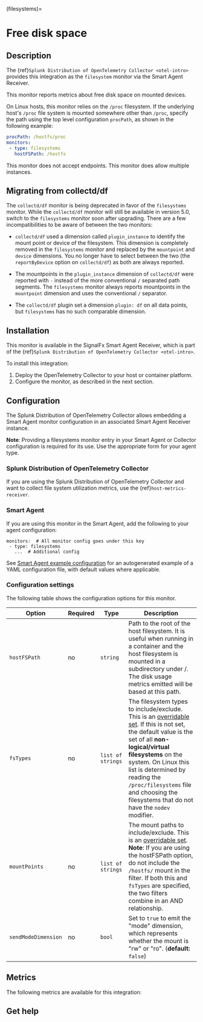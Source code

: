 (filesystems)=

# Free disk space

<meta name="description" content="Documentation on the filesystems monitor">

## Description

The {ref}`Splunk Distribution of OpenTelemetry Collector <otel-intro>` provides this integration as the `filesystem` monitor via the Smart Agent Receiver.

This monitor reports metrics about free disk space on mounted devices.

On Linux hosts, this monitor relies on the `/proc` filesystem. If the underlying host's `/proc` file system is mounted somewhere other than `/proc`, specify the path using the top level configuration `procPath`, as shown in the following example:

```yaml
procPath: /hostfs/proc
monitors:
 - type: filesystems
   hostFSPath: /hostfs
```

This monitor does not accept endpoints. This monitor does allow multiple instances.

## Migrating from collectd/df
The `collectd/df` monitor is being deprecated in favor of the `filesystems`
monitor.  While the `collectd/df` monitor will still be available in
version 5.0, switch to the `filesystems` monitor soon after upgrading. There are a few incompatibilities to be aware of between the two monitors:

 - `collectd/df` used a dimension called `plugin_instance` to identify the
   mount point or device of the filesystem.  This dimension is completely
   removed in the `filesystems` monitor and replaced by the `mountpoint`
   and `device` dimensions.  You no longer have to select between the two
   (the `reportByDevice` option on `collectd/df`) as both are always
   reported.

 - The mountpoints in the `plugin_instance` dimension of `collectd/df`
   were reported with `-` instead of the more conventional `/` separated
   path segments.  The `filesystems` monitor always reports mountpoints in
   the `mountpoint` dimension and uses the conventional `/` separator.

 - The `collectd/df` plugin set a dimension `plugin: df` on all data points, but `filesystems` has no such comparable dimension.

## Installation

This monitor is available in the SignalFx Smart Agent Receiver, which is part of the {ref}`Splunk Distribution of OpenTelemetry Collector <otel-intro>`.

To install this integration:

1. Deploy the OpenTelemetry Collector to your host or container platform.
2. Configure the monitor, as described in the next section.

## Configuration

The Splunk Distribution of OpenTelemetry Collector allows embedding a Smart Agent monitor configuration in an associated Smart Agent Receiver instance.

**Note**: Providing a filesystems monitor entry in your Smart Agent or Collector configuration is required for its use. Use the appropriate form for your agent type.

### Splunk Distribution of OpenTelemetry Collector

If you are using the Splunk Distribution of OpenTelemetry Collector and want to collect file system utilization metrics, use the {ref}`host-metrics-receiver`.

### Smart Agent

If you are using this monitor in the Smart Agent, add the following to your agent configuration:

```
monitors:  # All monitor config goes under this key
 - type: filesystems
   ...  # Additional config
```

See <a href="https://docs.splunk.com/Observability/gdi/smart-agent/smart-agent-resources.html#configure-the-smart-agent" target="_blank">Smart Agent example configuration</a> for an autogenerated example of a YAML configuration file, with default values where applicable.

### Configuration settings

The following table shows the configuration options for this monitor.

| Option | Required | Type | Description |
| --- | --- | --- | --- |
| `hostFSPath` | no | `string` | Path to the root of the host filesystem.  It is useful when running in a container and the host filesystem is mounted in a subdirectory under /.  The disk usage metrics emitted will be based at this path. |
| `fsTypes` | no | `list of strings` | The filesystem types to include/exclude.  This is an [overridable set](https://docs.splunk.com/Observability/gdi/smart-agent/smart-agent-resources.html#filtering-data-using-the-smart-agent). If this is not set, the default value is the set of all **non-logical/virtual filesystems** on the system.  On Linux this list is determined by reading the `/proc/filesystems` file and choosing the filesystems that do not have the `nodev` modifier. |
| `mountPoints` | no | `list of strings` | The mount paths to include/exclude. This is an [overridable set](https://docs.splunk.com/Observability/gdi/smart-agent/smart-agent-resources.html#filtering-data-using-the-smart-agent). **Note**: If you are using the hostFSPath option, do not include the `/hostfs/` mount in the filter.  If both this and `fsTypes` are specified, the two filters combine in an AND relationship. |
| `sendModeDimension` | no | `bool` | Set to `true` to emit the "mode" dimension, which represents whether the mount is "rw" or "ro". (**default:** `false`) |

## Metrics

The following metrics are available for this integration:

<div class="metrics-yaml" url="https://raw.githubusercontent.com/signalfx/signalfx-agent/main/pkg/monitors/filesystems/metadata.yaml"></div>

## Get help

```{include} /_includes/troubleshooting.md
```
